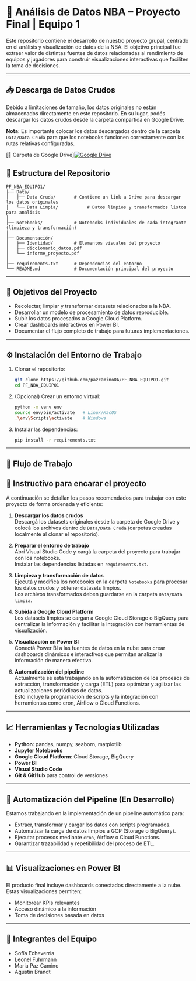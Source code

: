 # 🏀 Análisis de Datos NBA – Proyecto Final | Equipo 1

Este repositorio contiene el desarrollo de nuestro proyecto grupal, centrado en el análisis y visualización de datos de la NBA. El objetivo principal fue extraer valor de distintas fuentes de datos relacionadas al rendimiento de equipos y jugadores para construir visualizaciones interactivas que faciliten la toma de decisiones.

---


## 📥 Descarga de Datos Crudos

Debido a limitaciones de tamaño, los datos originales no están almacenados directamente en este repositorio. En su lugar, podés descargar los datos crudos desde la carpeta compartida en Google Drive:

**Nota:** Es importante colocar los datos descargados dentro de la carpeta `Data/Data Cruda` para que los notebooks funcionen correctamente con las rutas relativas configuradas.

[📂 Carpeta de Google Drive][![Google Drive](https://img.shields.io/badge/Google%20Drive-Download-blue?logo=google-drive&style=flat-square)](https://drive.google.com/drive/folders/1cpyqh4gJj8WTLE0hibV6B5b3XWL0TMEG)

## 📁 Estructura del Repositorio

```
PF_NBA_EQUIPO1/
├── Data/
│   ├── Data Cruda/       # Contiene un link a Drive para descargar los datos originales
│   └── Data Limpia/           # Datos limpios y transformados listos para análisis
│
├── Notebooks/            # Notebooks individuales de cada integrante (limpieza y transformación)
│
├── Documentación/
│   ├── Identidad/        # Elementos visuales del proyecto
│   ├── diccionario_datos.pdf
│   └── informe_proyecto.pdf
│
├── requirements.txt      # Dependencias del entorno
└── README.md             # Documentación principal del proyecto
```

---

## 🎯 Objetivos del Proyecto

- Recolectar, limpiar y transformar datasets relacionados a la NBA.
- Desarrollar un modelo de procesamiento de datos reproducible.
- Subir los datos procesados a Google Cloud Platform.
- Crear dashboards interactivos en Power BI.
- Documentar el flujo completo de trabajo para futuras implementaciones.

---

## ⚙️ Instalación del Entorno de Trabajo

1. Clonar el repositorio:

   ```bash
   git clone https://github.com/pazcaminoDA/PF_NBA_EQUIPO1.git
   cd PF_NBA_EQUIPO1
   ```

2. (Opcional) Crear un entorno virtual:

   ```bash
   python -m venv env
   source env/bin/activate   # Linux/MacOS
   .\env\Scripts\activate    # Windows
   ```

3. Instalar las dependencias:

   ```bash
   pip install -r requirements.txt
   ```

---

## 🔄 Flujo de Trabajo

## 🚀 Instructivo para encarar el proyecto

A continuación se detallan los pasos recomendados para trabajar con este proyecto de forma ordenada y eficiente:

1. **Descargar los datos crudos**  
   Descargá los datasets originales desde la carpeta de Google Drive y colocá los archivos dentro de `Data/Data Cruda` (carpetas creadas localmente al clonar el repositorio).

2. **Preparar el entorno de trabajo**  
   Abrí Visual Studio Code y cargá la carpeta del proyecto para trabajar con los notebooks.  
   Instalar las dependencias listadas en `requirements.txt`.

3. **Limpieza y transformación de datos**  
   Ejecutá y modificá los notebooks en la carpeta `Notebooks` para procesar los datos crudos y obtener datasets limpios.  
   Los archivos transformados deben guardarse en la carpeta `Data/Data limpia`.

4. **Subida a Google Cloud Platform**  
   Los datasets limpios se cargan a Google Cloud Storage o BigQuery para centralizar la información y facilitar la integración con herramientas de visualización.

5. **Visualización en Power BI**  
   Conectá Power BI a las fuentes de datos en la nube para crear dashboards dinámicos e interactivos que permitan analizar la información de manera efectiva.

6. **Automatización del pipeline**  
   Actualmente se está trabajando en la automatización de los procesos de extracción, transformación y carga (ETL) para optimizar y agilizar las actualizaciones periódicas de datos.  
   Esto incluye la programación de scripts y la integración con herramientas como cron, Airflow o Cloud Functions.


---

## 📈 Herramientas y Tecnologías Utilizadas

- **Python**: pandas, numpy, seaborn, matplotlib  
- **Jupyter Notebooks**  
- **Google Cloud Platform**: Cloud Storage, BigQuery  
- **Power BI**  
- **Visual Studio Code**  
- **Git & GitHub** para control de versiones

---

## 🤖 Automatización del Pipeline (En Desarrollo)

Estamos trabajando en la implementación de un pipeline automático para:

- Extraer, transformar y cargar los datos con scripts programados.
- Automatizar la carga de datos limpios a GCP (Storage o BigQuery).
- Ejecutar procesos mediante `cron`, Airflow o Cloud Functions.
- Garantizar trazabilidad y repetibilidad del proceso de ETL.

---

## 📊 Visualizaciones en Power BI

El producto final incluye dashboards conectados directamente a la nube. Estas visualizaciones permiten:

- Monitorear KPIs relevantes
- Acceso dinámico a la información
- Toma de decisiones basada en datos

---

## 👥 Integrantes del Equipo

- Sofía Echeverria  
- Leonel Fuhrmann  
- Maria Paz Camino  
- Agustín Brandt


